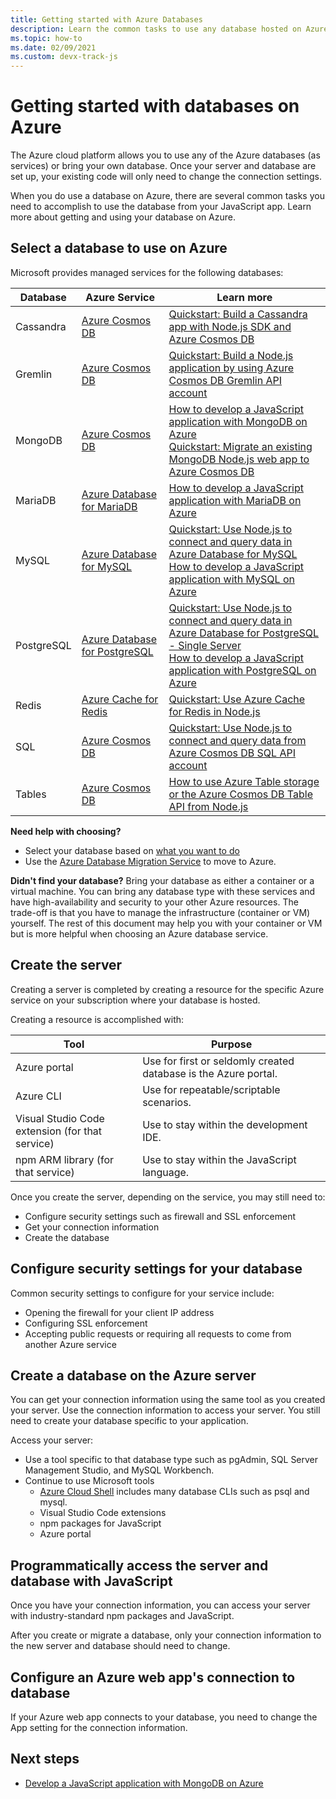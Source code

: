 ```yaml
---
title: Getting started with Azure Databases 
description: Learn the common tasks to use any database hosted on Azure.  
ms.topic: how-to
ms.date: 02/09/2021
ms.custom: devx-track-js
---
```


# Getting started with databases on Azure

The Azure cloud platform allows you to use any of the Azure databases (as services) or bring your own database. Once your server and database are set up, your existing code will only need to change the connection settings. 

When you do use a database on Azure, there are several common tasks you need to accomplish to use the database from your JavaScript app. Learn more about getting and using your database on Azure. 

## Select a database to use on Azure

Microsoft provides managed services for the following databases:

|Database|Azure Service|Learn more|
|--|--|--|
|Cassandra|[Azure Cosmos DB](/azure/cosmos-db/)|[Quickstart: Build a Cassandra app with Node.js SDK and Azure Cosmos DB](/azure/cosmos-db/create-cassandra-nodejs)|
|Gremlin|[Azure Cosmos DB](/azure/cosmos-db/)|[Quickstart: Build a Node.js application by using Azure Cosmos DB Gremlin API account](/azure/cosmos-db/create-graph-nodejs)|
|MongoDB|[Azure Cosmos DB](/azure/cosmos-db/)|[How to develop a JavaScript application with MongoDB on Azure](use-mongodb-as-cosmosdb.md)<br>[Quickstart: Migrate an existing MongoDB Node.js web app to Azure Cosmos DB](/azure/cosmos-db/create-mongodb-nodejs)|
|MariaDB|[Azure Database for MariaDB](/azure/mariadb/)|[How to develop a JavaScript application with MariaDB on Azure](use-mariadb.md)|
|MySQL|[Azure Database for MySQL](/azure/mysql/)|[Quickstart: Use Node.js to connect and query data in Azure Database for MySQL](/azure/mysql/connect-nodejs)<br>[How to develop a JavaScript application with MySQL on Azure](use-mysql-db.md)|
|PostgreSQL|[Azure Database for PostgreSQL](/azure/postgresql/)|[Quickstart: Use Node.js to connect and query data in Azure Database for PostgreSQL - Single Server](/azure/postgresql/connect-nodejs)<br>[How to develop a JavaScript application with PostgreSQL on Azure](use-postgresql-db.md)|
|Redis|[Azure Cache for Redis](/azure/azure-cache-for-redis/)|[Quickstart: Use Azure Cache for Redis in Node.js](/azure/azure-cache-for-redis/cache-nodejs-get-started)|
|SQL|[Azure Cosmos DB](/azure/cosmos-db/)|[Quickstart: Use Node.js to connect and query data from Azure Cosmos DB SQL API account](/azure/cosmos-db/create-sql-api-nodejs)|
|Tables|[Azure Cosmos DB](/azure/cosmos-db/)|[How to use Azure Table storage or the Azure Cosmos DB Table API from Node.js](/azure/cosmos-db/table-storage-how-to-use-nodejs)|

**Need help with choosing?** 
* Select your database based on [what you want to do](https://azure.microsoft.com/product-categories/databases/)
* Use the [Azure Database Migration Service](/azure/dms/) to move to Azure. 

**Didn't find your database?**
Bring your database as either a container or a virtual machine. You can bring any database type with these services and have high-availability and security to your other Azure resources. The trade-off is that you have to manage the infrastructure (container or VM) yourself. The rest of this document may help you with your container or VM but is more helpful when choosing an Azure database service. 

## Create the server

Creating a server is completed by creating a resource for the specific Azure service on your subscription where your database is hosted. 

Creating a resource is accomplished with:

|Tool|Purpose|
|--|--|
|Azure portal|Use for first or seldomly created database is the Azure portal.|
|Azure CLI|Use for repeatable/scriptable scenarios.|
|Visual Studio Code extension (for that service)|Use to stay within the development IDE.|
|npm ARM library (for that service)|Use to stay within the JavaScript language.| 

Once you create the server, depending on the service, you may still need to:

* Configure security settings such as firewall and SSL enforcement
* Get your connection information
* Create the database

## Configure security settings for your database

Common security settings to configure for your service include:

* Opening the firewall for your client IP address
* Configuring SSL enforcement
* Accepting public requests or requiring all requests to come from another Azure service

## Create a database on the Azure server

You can get your connection information using the same tool as you created your server. Use the connection information to access your server. You still need to create your database specific to your application. 

Access your server: 

* Use a tool specific to that database type such as pgAdmin, SQL Server Management Studio, and MySQL Workbench. 
* Continue to use Microsoft tools
    * [Azure Cloud Shell](https://shell.azure.com) includes many database CLIs such as psql and mysql.
    * Visual Studio Code extensions
    * npm packages for JavaScript
    * Azure portal

## Programmatically access the server and database with JavaScript

Once you have your connection information, you can access your server with industry-standard npm packages and JavaScript. 

After you create or migrate a database, only your connection information to the new server and database should need to change. 

## Configure an Azure web app's connection to database

If your Azure web app connects to your database, you need to change the App setting for the connection information. 

## Next steps

* [Develop a JavaScript application with MongoDB on Azure](use-mongodb-as-cosmosdb.md)